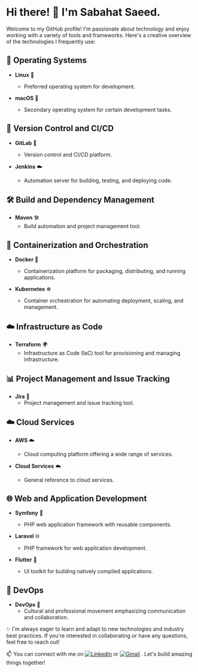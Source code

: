 # Hi there! 👋 I'm Sabahat Saeed. 

Welcome to my GitHub profile! I'm passionate about technology and enjoy working with a variety of tools and frameworks. Here's a creative overview of the technologies I frequently use:

## 🐧 Operating Systems

- **Linux** 🐧
  - Preferred operating system for development.

- **macOS** 🍎
  - Secondary operating system for certain development tasks.

## 🚀 Version Control and CI/CD

- **GitLab** 🦊
  - Version control and CI/CD platform.

- **Jenkins** ☁️
  - Automation server for building, testing, and deploying code.

## 🛠️ Build and Dependency Management

- **Maven** 🛠️
  - Build automation and project management tool.

## 🐳 Containerization and Orchestration

- **Docker** 🐳
  - Containerization platform for packaging, distributing, and running applications.

- **Kubernetes** ☸️
  - Container orchestration for automating deployment, scaling, and management.

## ☁️ Infrastructure as Code

- **Terraform** 🌍
  - Infrastructure as Code (IaC) tool for provisioning and managing infrastructure.

## 📊 Project Management and Issue Tracking

- **Jira** 📅
  - Project management and issue tracking tool.

## ☁️ Cloud Services

- **AWS** ☁️
  - Cloud computing platform offering a wide range of services.

- **Cloud Services** ☁️
  - General reference to cloud services.

## 🌐 Web and Application Development

- **Symfony** 🚀
  - PHP web application framework with reusable components.

- **Laravel** 🌐
  - PHP framework for web application development.

- **Flutter** 🚀
  - UI toolkit for building natively compiled applications.

## 🚀 DevOps

- **DevOps** 🔄
  - Cultural and professional movement emphasizing communication and collaboration.
    
✨ I'm always eager to learn and adapt to new technologies and industry best practices. If you're interested in collaborating or have any questions, feel free to reach out!

📫 You can connect with me on [![LinkedIn](https://img.shields.io/badge/LinkedIn-Profile-blue?style=flat-square&logo=linkedin)](https://www.linkedin.com/in/sabahat-saeed) or [![Gmail](https://img.shields.io/badge/Gmail-Email-red?style=flat-square&logo=gmail)](mailto:sabahatsaeed31@gmail.com)
 . Let's build amazing things together!
